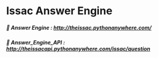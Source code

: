 # Issac Answer Engine
##### :link: Answer Engine : http://theissac.pythonanywhere.com/
##### :link: Answer_Engine_API : http://theissacapi.pythonanywhere.com/issac/question
